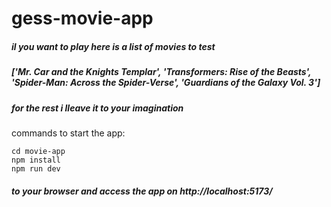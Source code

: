 # gess-movie-app

##### il you want to play here is a list of movies to test 
##### ['Mr. Car and the Knights Templar', 'Transformers: Rise of the Beasts', 'Spider-Man: Across the Spider-Verse', 'Guardians of the Galaxy Vol. 3']
##### for the rest i lleave it to your imagination


commands to start the app:
```
cd movie-app
npm install
npm run dev
```
##### to your browser and access the app on http://localhost:5173/
